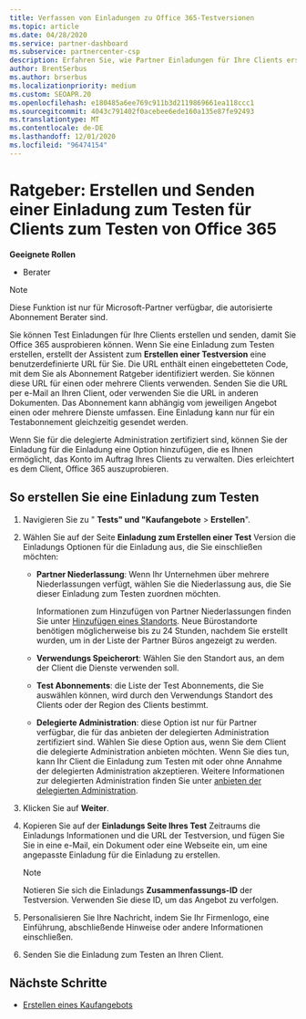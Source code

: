 ```yaml
---
title: Verfassen von Einladungen zu Office 365-Testversionen
ms.topic: article
ms.date: 04/28/2020
ms.service: partner-dashboard
ms.subservice: partnercenter-csp
description: Erfahren Sie, wie Partner Einladungen für Ihre Clients erstellen und senden können, um Office 365 zu testen. Partner sind ein autorisierter Abonnement Ratgeber.
author: BrentSerbus
ms.author: brserbus
ms.localizationpriority: medium
ms.custom: SEOAPR.20
ms.openlocfilehash: e180485a6ee769c911b3d2119869661ea118ccc1
ms.sourcegitcommit: 4043c791402f0acebee6ede160a135e87fe92493
ms.translationtype: MT
ms.contentlocale: de-DE
ms.lasthandoff: 12/01/2020
ms.locfileid: "96474154"
---
```

# <a name="advisors-create-and-send-a-trial-invitation-for-clients-to-try-office-365"></a>Ratgeber: Erstellen und Senden einer Einladung zum Testen für Clients zum Testen von Office 365


**Geeignete Rollen**

- Berater

> [!NOTE]
> Diese Funktion ist nur für Microsoft-Partner verfügbar, die autorisierte Abonnement Berater sind.

Sie können Test Einladungen für Ihre Clients erstellen und senden, damit Sie Office 365 ausprobieren können. Wenn Sie eine Einladung zum Testen erstellen, erstellt der Assistent zum **Erstellen einer Testversion** eine benutzerdefinierte URL für Sie. Die URL enthält einen eingebetteten Code, mit dem Sie als Abonnement Ratgeber identifiziert werden. Sie können diese URL für einen oder mehrere Clients verwenden. Senden Sie die URL per e-Mail an Ihren Client, oder verwenden Sie die URL in anderen Dokumenten. Das Abonnement kann abhängig vom jeweiligen Angebot einen oder mehrere Dienste umfassen. Eine Einladung kann nur für ein Testabonnement gleichzeitig gesendet werden.

Wenn Sie für die delegierte Administration zertifiziert sind, können Sie der Einladung für die Einladung eine Option hinzufügen, die es Ihnen ermöglicht, das Konto im Auftrag Ihres Clients zu verwalten. Dies erleichtert es dem Client, Office 365 auszuprobieren.

## <a name="to-create-a-trial-invitation"></a>So erstellen Sie eine Einladung zum Testen

1. Navigieren Sie zu " **Tests" und "Kaufangebote**  >  **Erstellen**".

2. Wählen Sie auf der Seite **Einladung zum Erstellen einer Test** Version die Einladungs Optionen für die Einladung aus, die Sie einschließen möchten:

    - **Partner Niederlassung**: Wenn Ihr Unternehmen über mehrere Niederlassungen verfügt, wählen Sie die Niederlassung aus, die Sie dieser Einladung zum Testen zuordnen möchten.

        Informationen zum Hinzufügen von Partner Niederlassungen finden Sie unter [Hinzufügen eines Standorts](manage-locations.md). Neue Bürostandorte benötigen möglicherweise bis zu 24 Stunden, nachdem Sie erstellt wurden, um in der Liste der Partner Büros angezeigt zu werden.

    - **Verwendungs Speicherort**: Wählen Sie den Standort aus, an dem der Client die Dienste verwenden soll.
    - **Test Abonnements**: die Liste der Test Abonnements, die Sie auswählen können, wird durch den Verwendungs Standort des Clients oder der Region des Clients bestimmt.
    - **Delegierte Administration**: diese Option ist nur für Partner verfügbar, die für das anbieten der delegierten Administration zertifiziert sind. Wählen Sie diese Option aus, wenn Sie dem Client die delegierte Administration anbieten möchten. Wenn Sie dies tun, kann Ihr Client die Einladung zum Testen mit oder ohne Annahme der delegierten Administration akzeptieren. Weitere Informationen zur delegierten Administration finden Sie unter [anbieten der delegierten Administration](customers-revoke-admin-privileges.md).

3. Klicken Sie auf **Weiter**.

4. Kopieren Sie auf der **Einladungs Seite Ihres Test** Zeitraums die Einladungs Informationen und die URL der Testversion, und fügen Sie Sie in eine e-Mail, ein Dokument oder eine Webseite ein, um eine angepasste Einladung für die Einladung zu erstellen.

    > [!NOTE]
    > Notieren Sie sich die Einladungs **Zusammenfassungs-ID** der Testversion. Verwenden Sie diese ID, um das Angebot zu verfolgen.

5. Personalisieren Sie Ihre Nachricht, indem Sie Ihr Firmenlogo, eine Einführung, abschließende Hinweise oder andere Informationen einschließen.

6. Senden Sie die Einladung zum Testen an Ihren Client.

## <a name="next-steps"></a>Nächste Schritte

- [Erstellen eines Kaufangebots](advisor-create-a-purchase-offer.md)
